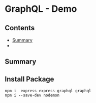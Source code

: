 # GraphQL - Demo
## Contents
-   [Summary](#summary)
-   
## Summary

## Install Package
```nodejs
npm i  express express-graphql graphql
npm i --save-dev nodemon
```